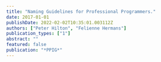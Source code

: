 ```yaml
---
title: "Naming Guidelines for Professional Programmers."
date: 2017-01-01
publishDate: 2022-02-02T10:35:01.003112Z
authors: ["Peter Hilton", "Felienne Hermans"]
publication_types: ["1"]
abstract: ""
featured: false
publication: "*PPIG*"
---
```


